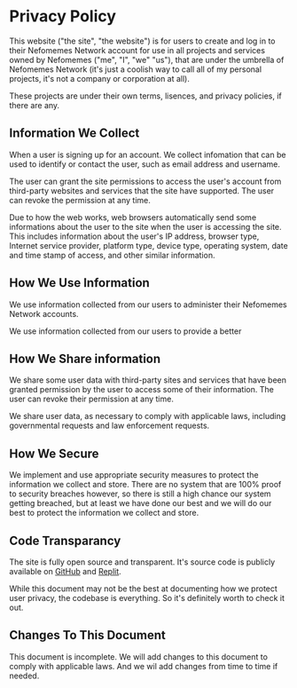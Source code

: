 # Privacy Policy

This website  ("the site", "the website") is for users to create and log in to their Nefomemes Network account for use in all projects and services owned by Nefomemes ("me", "I", "we" "us"), that are under the umbrella of Nefomemes Network (it's just a coolish way to call all of my personal projects, it's not a company or corporation at all). 

These projects are under their own terms, lisences, and privacy policies, if there are any.

## Information We Collect

When a user is signing up for an account. We collect infomation that can be used to identify or contact the user, such as email address and username.

The user can grant the site permissions to access the user's account from third-party websites and services that the site have supported. The user can revoke the permission at any time.

Due to how the web works, web browsers automatically send some informations about the user to the site when the user is accessing the site. This includes information about the user's IP address, browser type, Internet service provider, platform type, device type, operating system, date and time stamp of access, and other similar information. 

## How We Use Information

We use information collected from our users to administer their Nefomemes Network accounts. 

We use information collected from our users to provide a better 

## How We Share information

We share some user data with third-party sites and services that have been granted permission by the user to access some of their information. The user can revoke their permission at any time.

We share user data, as necessary to comply with applicable laws, including governmental requests and law enforcement requests.

## How We Secure
We implement and use appropriate security measures to protect the information we collect and store. There are no system that are 100% proof to security breaches however, so there is still a high chance our system getting breached, but at least we have done our best and we will do our best to protect the information we collect and store.

## Code Transparancy

The site is fully open source and transparent. It's source code is publicly available on [GitHub](https://github.com/Nefomemes/accounts) and [Replit](https://repl.it/@Nefomemes/accounts).

While this document may not be the best at documenting how we protect user privacy, the codebase is everything. So it's definitely worth to check it out.

## Changes To This Document

This document is incomplete. We will add changes to this document to comply with applicable laws. And we wil add changes from time to time if needed.
